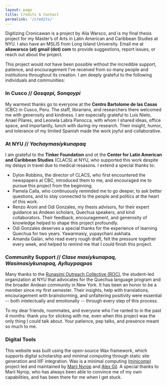 ```yaml
---
layout: page
title: Credits & Contact
permalink: '/credits/'
---
```

Digitizing Cronicawan is a project by Alía Warsco, and is my final thesis project for my Master’s of Arts in Latin American and Caribbean Studies at NYU. I also have an MSLIS from Long Island University. Email me at **aliawarsco (at) gmail (dot) com** to provide suggestions, report issues, or reach out about the project.

This project would not have been possible without the incredible support, patience, and encouragement I’ve received from so many people and institutions throughout its creation. I am deeply grateful to the following individuals and communities: 

### In Cusco // _Qosqopi, Sonqoypi_

My warmest thanks go to everyone at the **Centro Bartolome de las Casas** (CBC) in Cusco, Peru. The staff, librarians, and researchers there welcomed me with generosity and kindness. I am especially grateful to Luis Nieto, Anael Pilares, and Leonela Labra Panocca, with whom I shared ideas, office space, and importantly, lunch with during my research. Their insight, humor, and tolerance of my limited Spanish made the work joyful and collaborative. 

### At NYU // _Yachaymasiykunapaq_

I am grateful to the **Tinker Foundation** and ot the **Center for Latin American and Caribbean Studies** (CLACS) at NYU, who supported this work despite my delays in travel due to medical resasons. I extend a special thanks to: 

- Dylon Robbins, the director of CLACS, who first encountered the newspapers at CBC, introduced them to me, and encouraged me to pursue this project from the beginning.
- Pamela Calla, who continuously reminded me to go deeper, to ask better questions, and to stay connected to the people and politics at the heart of this work. 
- Renzo Aroni and Odi Gonzales, my thesis advisors, for their expert guidance as Andean scholars, Quechua speakers, and kind collaborators. Their feedback, encouragement, and generosity of knowledge helped to shape this project profoundly. 
- Odi Gonzales deserves a special thanks for the experience of learning Quechua for two years. Yawarmasiy, yupaychani askhata. 
- Amanda Galán, who read every rough draft, felt the pressure together every week, and helped to remind me that I could finish this project. 

### Community Support // _Clase masiykunapaq, Wasimasiykunapaq, Aylluypaqpas_

Many thanks to the [Runasimi Outreach Collective (ROC)](https://www.instagram.com/roc_nyu/), the student-led organization at NYU that advocates for the Quechua language program and the broader Andean community in New York. It has been an honor to be a member since my first semester. Their insights, help with translations, encouragement with brainstorming, and unfaltering positivity were essential -- both intelectually and emotionally -- through every step of this process. 

To my dear friends, roommates, and everyone who I’ve ranted to in the past 4 months: thank you for sticking with me, even when this project was the only thing I could talk about. Your patience, pep talks, and presence meant so much to me. 


### Digital Tools 

This website was built using the open-source Wax framework, which supports digital scholarship and minimal computing through static site generation and IIIF integration. Wax is a minimal computing ([minicomp](https://github.com/minicomp)) project led and maintained by [Marii Nyrop](https://marii.info/) and [Alex Gil](https://github.com/elotroalex). A special thanks to Marii Nyrop, who has always been able to convince me of my own capabilities, and has been there for me when I get stuck. 